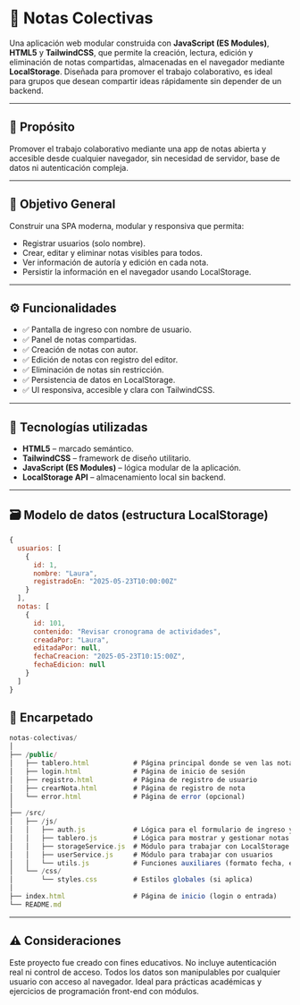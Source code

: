 # 📝 Notas Colectivas

Una aplicación web modular construida con **JavaScript (ES Modules)**, **HTML5** y **TailwindCSS**, que permite la creación, lectura, edición y eliminación de notas compartidas, almacenadas en el navegador mediante **LocalStorage**. Diseñada para promover el trabajo colaborativo, es ideal para grupos que desean compartir ideas rápidamente sin depender de un backend.

---

## 🎯 Propósito

Promover el trabajo colaborativo mediante una app de notas abierta y accesible desde cualquier navegador, sin necesidad de servidor, base de datos ni autenticación compleja.

---

## 🧭 Objetivo General

Construir una SPA moderna, modular y responsiva que permita:

- Registrar usuarios (solo nombre).
- Crear, editar y eliminar notas visibles para todos.
- Ver información de autoría y edición en cada nota.
- Persistir la información en el navegador usando LocalStorage.

---

## ⚙️ Funcionalidades

- ✅ Pantalla de ingreso con nombre de usuario.
- ✅ Panel de notas compartidas.
- ✅ Creación de notas con autor.
- ✅ Edición de notas con registro del editor.
- ✅ Eliminación de notas sin restricción.
- ✅ Persistencia de datos en LocalStorage.
- ✅ UI responsiva, accesible y clara con TailwindCSS.

---

## 🧰 Tecnologías utilizadas

- **HTML5** – marcado semántico.
- **TailwindCSS** – framework de diseño utilitario.
- **JavaScript (ES Modules)** – lógica modular de la aplicación.
- **LocalStorage API** – almacenamiento local sin backend.

---

## 🗃️ Modelo de datos (estructura LocalStorage)

```js
{
  usuarios: [
    {
      id: 1,
      nombre: "Laura",
      registradoEn: "2025-05-23T10:00:00Z"
    }
  ],
  notas: [
    {
      id: 101,
      contenido: "Revisar cronograma de actividades",
      creadaPor: "Laura",
      editadaPor: null,
      fechaCreacion: "2025-05-23T10:15:00Z",
      fechaEdicion: null
    }
  ]
}

```

## 📂 Encarpetado

```js
notas-colectivas/
│
├── /public/
│   ├── tablero.html           # Página principal donde se ven las notas
│   ├── login.html             # Página de inicio de sesión
│   ├── registro.html          # Página de registro de usuario
│   ├── crearNota.html         # Página de registro de nota
│   └── error.html             # Página de error (opcional)
│
├── /src/
│   ├── /js/
│   │   ├── auth.js            # Lógica para el formulario de ingreso y registro
│   │   ├── tablero.js         # Lógica para mostrar y gestionar notas
│   │   ├── storageService.js  # Módulo para trabajar con LocalStorage
│   │   ├── userService.js     # Módulo para trabajar con usuarios
│   │   └── utils.js           # Funciones auxiliares (formato fecha, etc.)
│   └── /css/
│       └── styles.css         # Estilos globales (si aplica)
│
├── index.html                 # Página de inicio (login o entrada)
└── README.md

```

---
## ⚠ Consideraciones
Este proyecto fue creado con fines educativos. No incluye autenticación real ni control de acceso. Todos los datos son manipulables por cualquier usuario con acceso al navegador. Ideal para prácticas académicas y ejercicios de programación front-end con módulos.